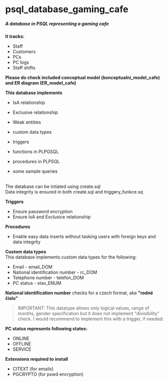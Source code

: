 # psql_database_gaming_cafe
##### A database in PSQL representing a gaming cafe

**It tracks:** <br>
* Staff
* Customers
* PCs
* PC logs
* Staff shifts

**Please do check included conceptual model (konceptualni_model_cafe) and ER diagram (ER_model_cafe)**

**This database implements**
* IsA relationship
* Exclusive relationship
* Weak entities
* custom data types

* triggers
* functions in PLPGSQL
* procedures in PLPSQL
* some sample queries
<br>
The database can be intiated using create.sql<br>
Data integrity is ensured in both create.sql and triggery_funkce.sq<br>

**Triggers**
* Ensure password encryption
* Ensure IsA and Exclusice relationship

**Procedures**
* Enable easy data inserts without tasking users with foreign keys and data integrity

**Custom data types**<br>
This database implements custom data types for the following:
* Email - email_DOM
* National identification number - rc_DOM
* Telephone number - telefon_DOM
* PC status - stav_ENUM


**National identification number** checks for a czech format, aka **"rodné číslo"**
> IMPORTANT: This datatype allows only logical values, range of months, gender specification but it does not implement "divisibility" check. I would recommend to implement this with a trigger, if needed. 

**PC status represents following states:**
* ONLINE
* OFFLINE
* SERVICE

**Extensions required to install**
* CITEXT (for emails)
* PGCRYPTO (for pswd encryption)